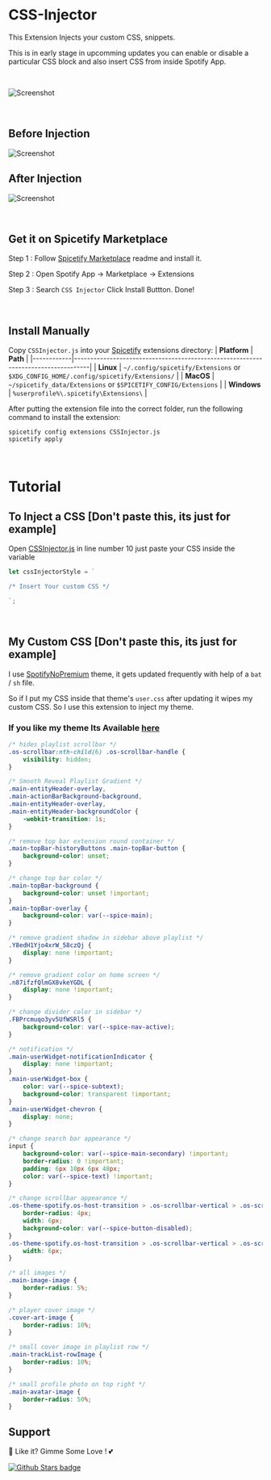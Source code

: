 # CSS-Injector

This Extension Injects your custom CSS, snippets.

This is in early stage in upcomming updates you can enable or disable a particular CSS block and also insert CSS from inside Spotify App.

<br />

![Screenshot](https://raw.githubusercontent.com/Tetrax-10/Spicetify-Extensions/master/CSS-Injector/screenshot.png)

<br />

## Before Injection

![Screenshot](https://raw.githubusercontent.com/Tetrax-10/Spicetify-Extensions/master/CSS-Injector/before%20injection.png)

## After Injection

![Screenshot](https://raw.githubusercontent.com/Tetrax-10/Spicetify-Themes/master/screenshot_1.png)

<br />

## Get it on Spicetify Marketplace

Step 1 : Follow [Spicetify Marketplace](https://github.com/spicetify/spicetify-marketplace) readme and install it.

Step 2 : Open Spotify App -> Marketplace -> Extensions

Step 3 : Search `CSS Injector` Click Install Buttton. Done!

<br />

## Install Manually
Copy `CSSInjector.js` into your [Spicetify](https://github.com/spicetify/spicetify-cli) extensions directory:
| **Platform** | **Path**                                                                            |
|------------|-----------------------------------------------------------------------------------|
| **Linux**      | `~/.config/spicetify/Extensions` or `$XDG_CONFIG_HOME/.config/spicetify/Extensions/` |
| **MacOS**      | `~/spicetify_data/Extensions` or `$SPICETIFY_CONFIG/Extensions`                      |
| **Windows**    | `%userprofile%\.spicetify\Extensions\`                                              |

After putting the extension file into the correct folder, run the following command to install the extension:
```
spicetify config extensions CSSInjector.js
spicetify apply
```

<br />

# Tutorial

## To Inject a CSS [Don't paste this, its just for example]

Open [CSSInjector.js](https://github.com/Tetrax-10/Spicetify-Extensions/blob/master/CSS-Injector/CSSInjector.js) in line number 10 just paste your CSS inside the variable


```javascript
let cssInjectorStyle = `

/* Insert Your custom CSS */

`;
```

<br />

## My Custom CSS [Don't paste this, its just for example]

I use [SpotifyNoPremium](https://github.com/Daksh777/SpotifyNoPremium) theme, it gets updated frequently with help of a `bat` / `sh` file.

So if I put my CSS inside that theme's `user.css` after updating it wipes my custom CSS. So I use this extension to inject my theme.

### If you like my theme Its Available [here](https://github.com/Tetrax-10/Spicetify-Themes)

```css
/* hides playlist scrollbar */
.os-scrollbar:nth-child(6) .os-scrollbar-handle {
    visibility: hidden;
}

/* Smooth Reveal Playlist Gradient */
.main-entityHeader-overlay,
.main-actionBarBackground-background,
.main-entityHeader-overlay,
.main-entityHeader-backgroundColor {
    -webkit-transition: 1s;
}

/* remove top bar extension round container */
.main-topBar-historyButtons .main-topBar-button {
    background-color: unset;
}

/* change top bar color */
.main-topBar-background {
    background-color: unset !important;
}
.main-topBar-overlay {
    background-color: var(--spice-main);
}

/* remove gradient shadow in sidebar above playlist */
.Y8edH1Yjo4xrW_58czQj {
    display: none !important;
}

/* remove gradient color on home screen */
.n87ifzfQlmGX8vkeYGDL {
    display: none !important;
}

/* change divider color in sidebar */
.FBPrcmuqo3yv5UfWSRl5 {
    background-color: var(--spice-nav-active);
}

/* notification */
.main-userWidget-notificationIndicator {
    display: none !important;
}
.main-userWidget-box {
    color: var(--spice-subtext);
    background-color: transparent !important;
}
.main-userWidget-chevron {
    display: none;
}

/* change search bar appearance */
input {
    background-color: var(--spice-main-secondary) !important;
    border-radius: 0 !important;
    padding: 6px 10px 6px 48px;
    color: var(--spice-text) !important;
}

/* change scrollbar appearance */
.os-theme-spotify.os-host-transition > .os-scrollbar-vertical > .os-scrollbar-track > .os-scrollbar-handle {
    border-radius: 4px;
    width: 6px;
    background-color: var(--spice-button-disabled);
}
.os-theme-spotify.os-host-transition > .os-scrollbar-vertical > .os-scrollbar-track {
    width: 6px;
}

/* all images */
.main-image-image {
    border-radius: 5%;
}

/* player cover image */
.cover-art-image {
    border-radius: 10%;
}

/* small cover image in playlist row */
.main-trackList-rowImage {
    border-radius: 10%;
}

/* small profile photo on top right */
.main-avatar-image {
    border-radius: 50%;
}
```

## Support
🌟 Like it? Gimme Some Love ! 💕

[![Github Stars badge](https://img.shields.io/github/stars/Tetrax-10/Spicetify-Extensions?logo=github&style=social)](https://github.com/Tetrax-10/Spicetify-Extensions)
